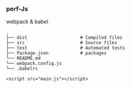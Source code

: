 ### perf-Js

webpack & babel

    .
    ├── dist                    # Compiled files 
    ├── src                     # Source files 
    ├── test                    # Automated tests 
    ├── Package.json            # packages
    └── README.md
    └── webpack.config.js
    └── .babelrc
```
<script src="main.js"></script>